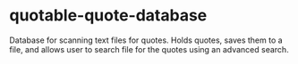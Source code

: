 # quotable-quote-database
Database for scanning text files for quotes. Holds quotes, saves them to a file, and allows user to search file for the quotes using an advanced search.
